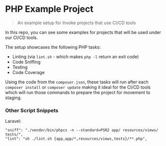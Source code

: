 PHP Example Project
===================

> An example setup for Invoke projects that use CI/CD tools

In this repo, you can see some examples for projects that will be used under our CI/CD tools.

The setup showcases the following PHP tasks:

* Linting (via `lint.sh` - which makes `php -l` return an exit code)
* Code Sniffing
* Testing
* Code Coverage

Using the code from the `composer.json`, these tasks will run after each `composer install` or `composer update` making it ideal for the CI/CD tools which will run those commands to prepare the project for movement to staging.

### Other Script Snippets

Laravel:

```
"sniff": "./vendor/bin/phpcs -n --standard=PSR2 app/ resources/views/ tests/",
"lint": "sh ./lint.sh {app,app/*,resources/views,tests}/**.php",
```
